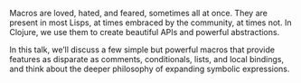 Macros are loved, hated, and feared, sometimes all at once. They are present in most Lisps, at times embraced by the community, at times not. In Clojure, we use them to create beautiful APIs and powerful abstractions.

In this talk, we’ll discuss a few simple but powerful macros that provide features as disparate as comments, conditionals, lists, and local bindings, and think about the deeper philosophy of expanding symbolic expressions.
